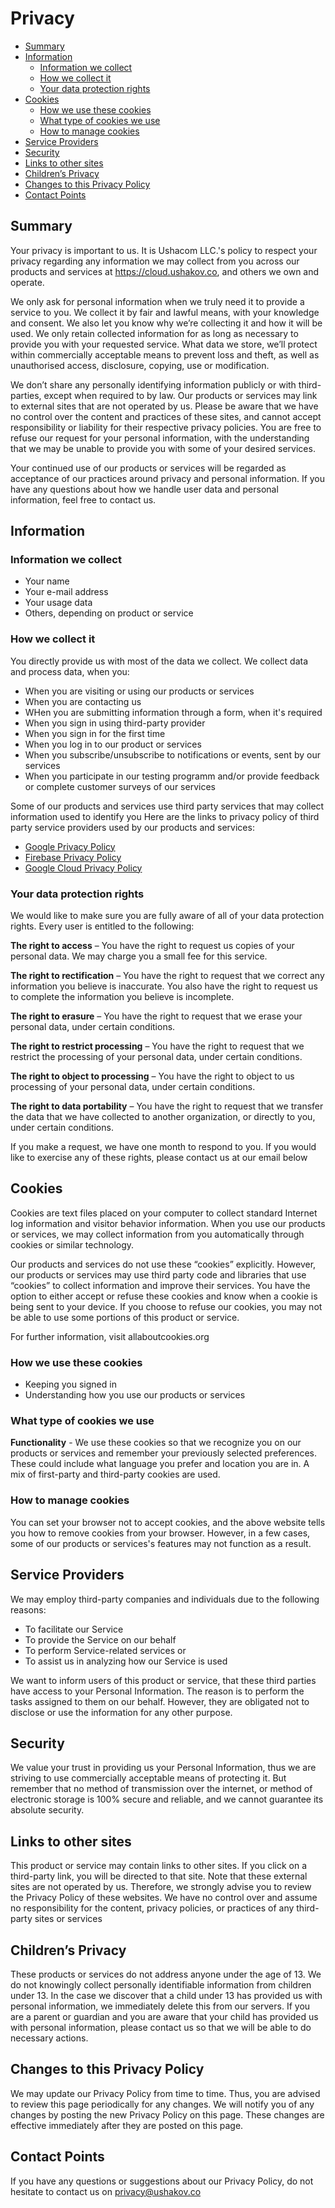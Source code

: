 # Privacy

- [Summary](#summary)
- [Information](#information)
    - [Information we collect](#information-we-collect)
    - [How we collect it](#how-we-collect-it)
    - [Your data protection rights](#your-data-protection-rights)
- [Cookies](#cookies)
    - [How we use these cookies](#how-we-use-these-cookies)
    - [What type of cookies we use](#what-type-of-cookies-we-use)
    - [How to manage cookies](#how-to-manage-cookies)
- [Service Providers](#service-providers)
- [Security](#security)
- [Links to other sites](#links-to-other-sites)
- [Children’s Privacy](#childrens-privacy)
- [Changes to this Privacy Policy](#changes-to-this-privacy-policy)
- [Contact Points](#contact-points)

## Summary

Your privacy is important to us. It is Ushacom LLC.'s policy to respect your privacy regarding any information we may collect from you across our products and services at https://cloud.ushakov.co, and others we own and operate.

We only ask for personal information when we truly need it to provide a service to you. We collect it by fair and lawful means, with your knowledge and consent. We also let you know why we’re collecting it and how it will be used.
We only retain collected information for as long as necessary to provide you with your requested service. What data we store, we’ll protect within commercially acceptable means to prevent loss and theft, as well as unauthorised access, disclosure, copying, use or modification.

We don’t share any personally identifying information publicly or with third-parties, except when required to by law.
Our products or services may link to external sites that are not operated by us. Please be aware that we have no control over the content and practices of these sites, and cannot accept responsibility or liability for their respective privacy policies.
You are free to refuse our request for your personal information, with the understanding that we may be unable to provide you with some of your desired services.

Your continued use of our products or services will be regarded as acceptance of our practices around privacy and personal information. If you have any questions about how we handle user data and personal information, feel free to contact us.

## Information

### Information we collect

- Your name
- Your e-mail address
- Your usage data
- Others, depending on product or service

### How we collect it

You directly provide us with most of the data we collect. We collect data and process data, when you:

- When you are visiting or using our products or services
- When you are contacting us
- WHen you are submitting information through a form, when it's required
- When you sign in using third-party provider
- When you sign in for the first time
- When you log in to our product or services
- When you subscribe/unsubscribe to notifications or events, sent by our services
- When you participate in our testing programm and/or provide feedback or complete customer surveys of our services

Some of our products and services use third party services that may collect information used to identify you
Here are the links to privacy policy of third party service providers used by our products and services:

- [Google Privacy Policy](https://policies.google.com/privacy)
- [Firebase Privacy Policy](https://firebase.google.com/support/privacy/)
- [Google Cloud Privacy Policy](https://cloud.google.com/security/privacy/)

### Your data protection rights

We would like to make sure you are fully aware of all of your data protection rights. Every user is entitled to the following:

**The right to access** – You have the right to request us copies of your personal data. We may charge you a small fee for this service.

**The right to rectification** – You have the right to request that we correct any information you believe is inaccurate. You also have the right to request us to complete the information you believe is incomplete.

**The right to erasure** – You have the right to request that we erase your personal data, under certain conditions.

**The right to restrict processing** – You have the right to request that we restrict the processing of your personal data, under certain conditions.

**The right to object to processing** – You have the right to object to us processing of your personal data, under certain conditions.

**The right to data portability** – You have the right to request that we transfer the data that we have collected to another organization, or directly to you, under certain conditions.

If you make a request, we have one month to respond to you. If you would like to exercise any of these rights, please contact us at our email below

## Cookies

Cookies are text files placed on your computer to collect standard Internet log information and visitor behavior information. When you use our products or services, we may collect information from you automatically through cookies or similar technology.

Our products and services do not use these “cookies” explicitly. However, our products or services may use third party code and libraries that use “cookies” to collect information and improve their services. You have the option to either accept or refuse these cookies and know when a cookie is being sent to your device. If you choose to refuse our cookies, you may not be able to use some portions of this product or service.

For further information, visit allaboutcookies.org

### How we use these cookies

- Keeping you signed in
- Understanding how you use our products or services

### What type of cookies we use

**Functionality** - We use these cookies so that we recognize you on our products or services and remember your previously selected preferences. These could include what language you prefer and location you are in. A mix of first-party and third-party cookies are used.

### How to manage cookies

You can set your browser not to accept cookies, and the above website tells you how to remove cookies from your browser. However, in a few cases, some of our products or services's features may not function as a result.

## Service Providers

We may employ third-party companies and individuals due to the following reasons:

- To facilitate our Service
- To provide the Service on our behalf
- To perform Service-related services or
- To assist us in analyzing how our Service is used

We want to inform users of this product or service, that these third parties have access to your Personal Information. The reason is to perform the tasks assigned to them on our behalf. However, they are obligated not to disclose or use the information for any other purpose.

## Security

We value your trust in providing us your Personal Information, thus we are striving to use commercially acceptable means of protecting it. But remember that no method of transmission over the internet, or method of electronic storage is 100% secure and reliable, and we cannot guarantee its absolute security.

## Links to other sites

This product or service may contain links to other sites. If you click on a third-party link, you will be directed to that site. Note that these external sites are not operated by us. Therefore, we strongly advise you to review the Privacy Policy of these websites. We have no control over and assume no responsibility for the content, privacy policies, or practices of any third-party sites or services

## Children’s Privacy

These products or services do not address anyone under the age of 13. We do not knowingly collect personally identifiable information from children under 13. In the case we discover that a child under 13 has provided us with personal information, we immediately delete this from our servers. If you are a parent or guardian and you are aware that your child has provided us with personal information, please contact us so that we will be able to do necessary actions.

## Changes to this Privacy Policy

We may update our Privacy Policy from time to time. Thus, you are advised to review this page periodically for any changes. We will notify you of any changes by posting the new Privacy Policy on this page. These changes are effective immediately after they are posted on this page.

## Contact Points

If you have any questions or suggestions about our Privacy Policy, do not hesitate to contact us on privacy@ushakov.co
